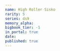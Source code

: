 ```yaml
---
name: High Roller Sisko
rarity: 5
series: ds9
memory_alpha:
bigbook_tier: -1
in_portal: true
date:
published: true
---
```



